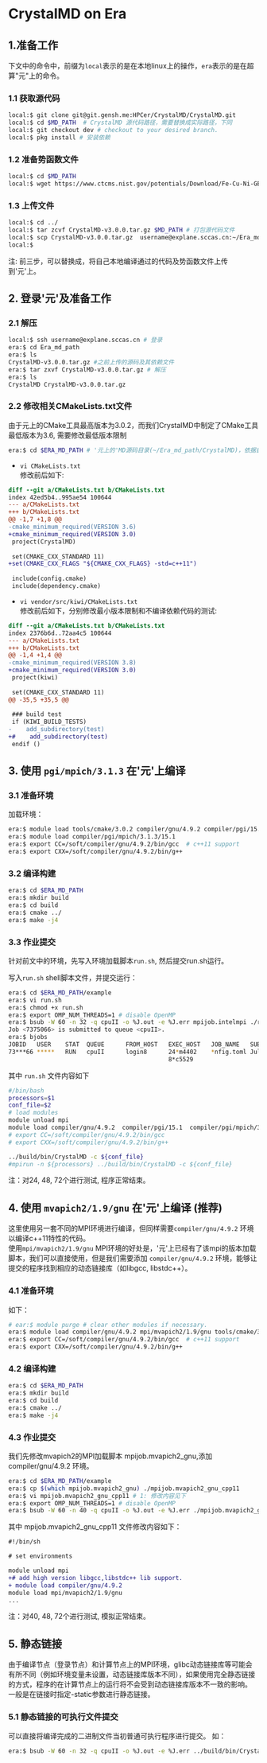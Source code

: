 # CrystalMD on Era
## 1.准备工作

下文中的命令中，前缀为`local`表示的是在本地linux上的操作，`era`表示的是在超算"元"上的命令。

### 1.1 获取源代码
```bash
local:$ git clone git@git.gensh.me:HPCer/CrystalMD/CrystalMD.git
local:$ cd $MD_PATH  # CrystalMD 源代码路径，需要替换成实际路径，下同
local:$ git checkout dev # checkout to your desired branch.
local:$ pkg install # 安装依赖
```

### 1.2 准备势函数文件
```bash
local:$ cd $MD_PATH 
local:$ wget https://www.ctcms.nist.gov/potentials/Download/Fe-Cu-Ni-GB/FeCuNi.eam.alloy -O example/FeCuNi.eam.alloy
```

### 1.3 上传文件
```bash
local:$ cd ../
local:$ tar zcvf CrystalMD-v3.0.0.tar.gz $MD_PATH # 打包源代码文件
local:$ scp CrystalMD-v3.0.0.tar.gz  username@explane.sccas.cn:~/Era_md_path # scp 上传至 '元', username和Era_md_path 请替换成自己的路径
local:$ 
```
注: 前三步，可以替换成，将自己本地编译通过的代码及势函数文件上传到'元'上。


## 2. 登录'元'及准备工作
### 2.1 解压
```bash
local:$ ssh username@explane.sccas.cn # 登录
era:$ cd Era_md_path
era:$ ls
CrystalMD-v3.0.0.tar.gz #之前上传的源码及其依赖文件
era:$ tar zxvf CrystalMD-v3.0.0.tar.gz # 解压
era:$ ls
CrystalMD CrystalMD-v3.0.0.tar.gz
```

### 2.2 修改相关CMakeLists.txt文件
由于元上的CMake工具最高版本为3.0.2，而我们CrystalMD中制定了CMake工具最低版本为3.6, 需要修改最低版本限制
```bash
era:$ cd $ERA_MD_PATH # '元上的'MD源码目录(~/Era_md_path/CrystalMD)，依据自己情况进行替换
```

- ```vi CMakeLists.txt```  
修改前后如下:

```diff
diff --git a/CMakeLists.txt b/CMakeLists.txt
index 42ed5b4..995ae54 100644
--- a/CMakeLists.txt
+++ b/CMakeLists.txt
@@ -1,7 +1,8 @@
-cmake_minimum_required(VERSION 3.6)
+cmake_minimum_required(VERSION 3.0)
 project(CrystalMD)
 
 set(CMAKE_CXX_STANDARD 11)
+set(CMAKE_CXX_FLAGS "${CMAKE_CXX_FLAGS} -std=c++11")
 
 include(config.cmake)
 include(dependency.cmake)
```

- ```vi vendor/src/kiwi/CMakeLists.txt```  
修改前后如下，分别修改最小版本限制和不编译依赖代码的测试:

```diff
diff --git a/CMakeLists.txt b/CMakeLists.txt
index 2376b6d..72aa4c5 100644
--- a/CMakeLists.txt
+++ b/CMakeLists.txt
@@ -1,4 +1,4 @@
-cmake_minimum_required(VERSION 3.8)
+cmake_minimum_required(VERSION 3.0)
 project(kiwi)
 
 set(CMAKE_CXX_STANDARD 11)
@@ -35,5 +35,5 @@
 
 ### build test
 if (KIWI_BUILD_TESTS)
-    add_subdirectory(test)
+#    add_subdirectory(test)
 endif ()
```

## 3. 使用 ```pgi/mpich/3.1.3``` 在'元'上编译
### 3.1 准备环境
加载环境：
```bash
era:$ module load tools/cmake/3.0.2 compiler/gnu/4.9.2 compiler/pgi/15.1 
era:$ module load compiler/pgi/mpich/3.1.3/15.1
era:$ export CC=/soft/compiler/gnu/4.9.2/bin/gcc  # c++11 support
era:$ export CXX=/soft/compiler/gnu/4.9.2/bin/g++
```

### 3.2 编译构建
```bash
era:$ cd $ERA_MD_PATH
era:$ mkdir build
era:$ cd build
era:$ cmake ../
era:$ make -j4
```

### 3.3 作业提交

针对前文中的环境，先写入环境加载脚本```run.sh```, 然后提交run.sh运行。

写入```run.sh``` shell脚本文件，并提交运行：
```bash
era:$ cd $ERA_MD_PATH/example
era:$ vi run.sh
era:$ chmod +x run.sh
era:$ export OMP_NUM_THREADS=1 # disable OpenMP
era:$ bsub -W 60 -n 32 -q cpuII -o %J.out -e %J.err mpijob.intelmpi ./run.sh 32 config.toml # 两处出现的32均为MPI进程数/运行核数
Job <7375066> is submitted to queue <cpuII>.
era:$ bjobs
JOBID   USER    STAT  QUEUE      FROM_HOST   EXEC_HOST   JOB_NAME   SUBMIT_TIME
73***66 *****   RUN   cpuII      login8      24*m4402    *nfig.toml Jul  9 15:16
                                             8*c5529
```

其中 ```run.sh``` 文件内容如下
```bash
#/bin/bash
processors=$1
conf_file=$2
# load modules
module unload mpi
module load compiler/gnu/4.9.2  compiler/pgi/15.1  compiler/pgi/mpich/3.1.3/15.1
# export CC=/soft/compiler/gnu/4.9.2/bin/gcc
# export CXX=/soft/compiler/gnu/4.9.2/bin/g++

../build/bin/CrystalMD -c ${conf_file}
#mpirun -n ${processors} ../build/bin/CrystalMD -c ${conf_file}
```

注：对24, 48, 72个进行测试, 程序正常结束。
<!-- 这种方式可能存在多个节点上运行会卡住的情况 -->

## 4. 使用 ```mvapich2/1.9/gnu``` 在'元'上编译 (推荐)
这里使用另一套不同的MPI环境进行编译，但同样需要```compiler/gnu/4.9.2``` 环境以编译c++11特性的代码。  
使用```mpi/mvapich2/1.9/gnu``` MPI环境的好处是，'元'上已经有了该mpi的版本加载脚本，我们可以直接使用，但是我们需要添加 ```compiler/gnu/4.9.2``` 环境，能够让提交的程序找到相应的动态链接库（如libgcc, libstdc++）。

### 4.1 准备环境
如下：
```bash
# ear:$ module purge # clear other modules if necessary.
era:$ module load compiler/gnu/4.9.2 mpi/mvapich2/1.9/gnu tools/cmake/3.0.2
era:$ export CC=/soft/compiler/gnu/4.9.2/bin/gcc  # c++11 support
era:$ export CXX=/soft/compiler/gnu/4.9.2/bin/g++
```
### 4.2 编译构建
```bash
era:$ cd $ERA_MD_PATH
era:$ mkdir build
era:$ cd build
era:$ cmake ../
era:$ make -j4
```
### 4.3 作业提交
我们先修改mvapich2的MPI加载脚本 mpijob.mvapich2_gnu,添加compiler/gnu/4.9.2 环境。
```bash
era:$ cd $ERA_MD_PATH/example
era:$ cp $(which mpijob.mvapich2_gnu) ./mpijob.mvapich2_gnu_cpp11
era:$ vi mpijob.mvapich2_gnu_cpp11 # 1: 修改内容见下
era:$ export OMP_NUM_THREADS=1 # disable OpenMP
era:$ bsub -W 60 -n 40 -q cpuII -o %J.out -e %J.err ./mpijob.mvapich2_gnu_cpp11 ../build/bin/CrystalMD -c  config.toml
```

其中 mpijob.mvapich2_gnu_cpp11 文件修改内容如下：
```diff
#!/bin/sh

# set environments

module unload mpi
+# add high version libgcc,libstdc++ lib support.
+ module load compiler/gnu/4.9.2
module load mpi/mvapich2/1.9/gnu
...
```

注：对40, 48, 72个进行测试, 模拟正常结束。

## 5. 静态链接
由于编译节点（登录节点）和计算节点上的MPI环境，glibc动态链接库等可能会有所不同（例如环境变量未设置，动态链接库版本不同），如果使用完全静态链接的方式，程序的在计算节点上的运行将不会受到动态链接库版本不一致的影响。
一般是在链接时指定-static参数进行静态链接。

### 5.1 静态链接的可执行文件提交
可以直接将编译完成的二进制文件当初普通可执行程序进行提交。
如：
```bash
era:$ bsub -W 60 -n 32 -q cpuII -o %J.out -e %J.err ../build/bin/CrystalMD -c config.toml
```
